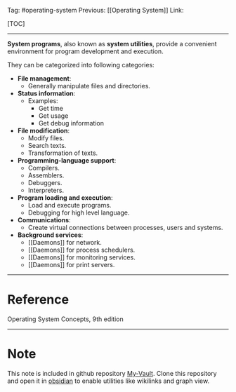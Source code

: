 Tag: #operating-system 
Previous: [[Operating System]]
Link: 

[TOC]

---

**System programs**, also known as **system utilities**, provide a convenient environment for program development and execution.

They can be categorized into following categories:

- **File management**:
	- Generally manipulate files and directories.
- **Status information**:
	- Examples:
		- Get time
		- Get usage
		- Get debug information
- **File modification**:
	- Modify files.
	- Search texts.
	- Transformation of texts.
- **Programming-language support**:
	- Compilers.
	- Assemblers.
	- Debuggers.
	- Interpreters.
- **Program loading and execution**:
	- Load and execute programs.
	- Debugging for high level language.
- **Communications**:
	- Create virtual connections between processes, users and systems.
- **Background services**:
	- [[Daemons]] for network.
	- [[Daemons]] for process schedulers.
	- [[Daemons]] for monitoring services.
	- [[Daemons]] for print servers.

---

# Reference

Operating System Concepts, 9th edition

---

# Note

This note is included in github repository [My-Vault](https://github.com/LittleD3092/My-Vault.git). Clone this repository and open it in [obsidian](https://obsidian.md/) to enable utilities like wikilinks and graph view.